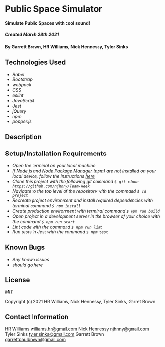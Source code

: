 # Public Space Simulator

#### Simulate Public Spaces with cool sound!
##### Created March 28th 2021

#### By Garrett Brown, HR Williams, Nick Hennessy, Tyler Sinks

## Technologies Used

* _Babel_
* _Bootstrap_
* _webpack_
* _CSS_
* _eslint_
* _JavaScript_
* _Jest_
* _jQuery_
* _npm_
* _popper.js_

## Description

## Setup/Installation Requirements

* _Open the terminal on your local machine_
* _If [Node.js](https://nodejs.org/en/) and [Node Package Manager (npm)](https://www.npmjs.com/) are not installed on your local device, follow the instructions [here](https://www.learnhowtoprogram.com/intermediate-javascript/getting-started-with-javascript/installing-node-js)_
* _Clone this project with the following git command `$ git clone https://github.com/njhnny/Team-Week`_
* _Navigate to the top level of the repository with the command `$ cd project`_
* _Recreate project environment and install required dependencies with terminal command `$ npm install`_
* _Create production environment with terminal command `$ npm run build`_
* _Open project in a development server in the browser of your choice with the command `$ npm run start`_
* _Lint code with the command `$ npm run lint`_
* _Run tests in Jest with the command `$ npm test`_


## Known Bugs

* _Any known issues_
* _should go here_

## License

_[MIT](https://choosealicense.com/licenses/mit/)_

Copyright (c) 2021 HR Williams, Nick Hennessy, Tyler Sinks, Garret Brown

## Contact Information

HR Williams <williams.hr@gmail.com>
Nick Hennessy <njhnny@gmail.com>
Tyler Sinks <tyler.sinks@gmail.com>
Garrett Brown <garrettpaulbrown@gmail.com>